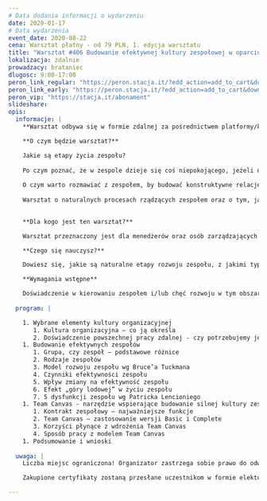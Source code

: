```yaml
---
# Data dodania informacji o wydarzeniu
date: 2020-01-17
# Data wydarzenia
event_date: 2020-08-22
cena: Warsztat płatny - od 79 PLN, 1. edycja warsztatu
title: "Warsztat #406 Budowanie efektywnej kultury zespołowej w oparciu o Team Canvas"
lokalizacja: zdalnie
prowadzacy: brataniec
dlugosc: 9:00-17:00
peron_link_regular: "https://peron.stacja.it/?edd_action=add_to_cart&download_id=2198&edd_options[price_id]=1"
peron_link_early: "https://peron.stacja.it/?edd_action=add_to_cart&download_id=2198&edd_options[price_id]=2"
peron_vip: "https://stacja.it/abonament"
slideshare:
opis:
  informacje: |
    **Warsztat odbywa się w formie zdalnej za pośrednictwem platformy/komunikatora online, z wykorzystaniem dźwięku, obrazu z kamery, udostępniania ekranu komputera prowadzącego i uczestników.** 

    **O czym będzie warsztat?** 

    Jakie są etapy życia zespołu?
    
    Po czym poznać, że w zespole dzieje się coś niepokojącego, jeżeli nie dochodzi do konfliktu?
    
    O czym warto rozmawiać z zespołem, by budować konstruktywne relacje wspierające realizację celów?
    
    Warsztat o naturalnych procesach rządzących zespołem oraz o tym, jak dzięki ich świadomości budować ramy efektywnej współpracy.

    
    **Dla kogo jest ten warsztat?**

    Warsztat przeznaczony jest dla menedżerów oraz osób zarządzających małymi i średniej wielkości zespołami, które chcą budować efektywne zespoły, a przede wszystkim – chcą poznać i zrozumieć mechanizmy, jakie nimi rządzą; dla tych, którym zależy na osiągnięciu porozumienia w oparciu o przejrzyście określone wartości, potrzeby i oczekiwania członków zespołu.

    **Czego się nauczysz?**

    Dowiesz się, jakie są naturalne etapy rozwoju zespołu, z jakimi typowymi dysfunkcjami możesz się spotkać oraz jakie działania, jako menedżer możesz podjąć, aby wspierać zespół w budowaniu konstruktywnych relacji wspierających realizację celów indywidualnych i zespołowych.

    **Wymagania wstępne**

    Doświadczenie w kierowaniu zespołem i/lub chęć rozwoju w tym obszarze.
    
  program: |

    1. Wybrane elementy kultury organizacyjnej
       1. Kultura organizacyjna – co ją określa
       2. Doświadczenie powszechnej pracy zdalnej - czy potrzebujemy jeszcze socjalizacji w pracy?     
    1. Budowanie efektywnych zespołów
       1. Grupa, czy zespół – podstawowe różnice
       2. Rodzaje zespołów
       3. Model rozwoju zespołu wg Bruce’a Tuckmana
       4. Czynniki efektywności zespołu
       5. Wpływ zmiany na efektywność zespołu
       6. Efekt „góry lodowej” w życiu zespołu
       7. 5 dysfunkcji zespołu wg Patricka Lencioniego
    1. Team Canvas - narzędzie wspierające budowanie silnej kultury zespołowej
       1. Kontrakt zespołowy – najważniejsze funkcje
       2. Team Canvas – zastosowanie wersji Basic i Complete
       3. Korzyści płynące z wdrożenia Team Canvas
       4. Sposób pracy z modelem Team Canvas
    1. Podsumowanie i wnioski
    
  uwaga: |
    Liczba miejsc ograniczona! Organizator zastrzega sobie prawo do odwołania wydarzenia w przypadku niezgłoszenia się minimalnej liczby uczestników.

    Zakupione certyfikaty zostaną przesłane uczestnikom w formie elektoronicznej po warsztacie oraz za pośrednictwem firmy kurierskiej w momencie poprawy sytuacji wywołanej epidemią koronawirusa. 

---
```

